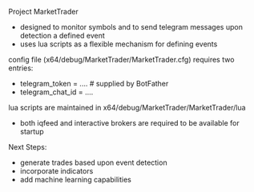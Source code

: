 Project MarketTrader

* designed to monitor symbols and to send telegram messages upon detection a defined event
* uses lua scripts as a flexible mechanism for defining events

config file (x64/debug/MarketTrader/MarketTrader.cfg) requires two entries:

* telegram_token   = .... # supplied by BotFather
* telegram_chat_id = ....

lua scripts are maintained in x64/debug/MarketTrader/MarketTrader/lua

* both iqfeed and interactive brokers are required to be available for startup

Next Steps:

* generate trades based upon event detection
* incorporate indicators
* add machine learning capabilities

